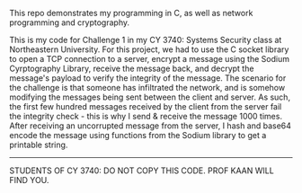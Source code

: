 This repo demonstrates my programming in C, as well as network programming and cryptography.

This is my code for Challenge 1 in my CY 3740: Systems Security class at Northeastern University.
For this project, we had to use the C socket library to open a TCP connection to a server, encrypt a message using the
Sodium Cyrptography Library, receive the message back, and decrypt the message's payload to verify the integrity of the 
message. The scenario for the challenge is that someone has infiltrated the network, and is somehow modifying the 
messages being sent between the client and server. As such, the first few hundred messages received by the client from 
the server fail the integrity check - this is why I send & receive the message 1000 times. After receiving an
uncorrupted message from the server, I hash and base64 encode the message using functions from the Sodium library to
get a printable string.

****
STUDENTS OF CY 3740: DO NOT COPY THIS CODE. PROF KAAN WILL FIND YOU.